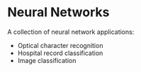 # Neural Networks

A collection of neural network applications:
- Optical character recognition
- Hospital record classification
- Image classification
